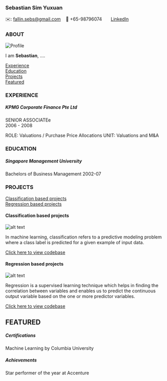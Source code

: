 <!-- CONTACT Section Starts -->
### Sebastian Sim Yuxuan

<!-- Add your details -->
✉️: fallin.sebs@gmail.com
&nbsp;&nbsp; 📲 +65-98796074
&nbsp;&nbsp;&nbsp;&nbsp;&nbsp; [LinkedIn](www.linkedin.com/in/sebastian-sim-27475071) 

<!-- CONTACT Section Ends -->

<!-- ABOUT Section Starts -->
### ABOUT
<!-- Add link to your picture -->

![Profile](https://user-images.githubusercontent.com/18512200/125604291-4f2cbaec-052e-4d69-a884-759f805ba26f.JPG)

<!-- Add your details -->

I am __Sebastian__, ....


<!-- Add link to the sections -->
[Experience](#experience) <br>
[Education](#education) <br>
[Projects](#projects) <br>
[Featured](#featured) <br> 

<!-- ABOUT Section Ends -->

<!-- EXPERIENCE Section Starts -->
### EXPERIENCE
<!-- Add your details -->
##### KPMG Corporate Finance Pte Ltd
SENIOR ASSOCIATEe<br>
2006 - 2008

ROLE: Valuations / Purchase Price Allocations 
UNIT: Valuations and M&A


<!-- EXPERIENCE Section Ends -->

<!-- EDUCATION Section Starts -->
### EDUCATION
<!-- Add your details -->
##### Singapore Management University
Bachelors of Business Management 2002-07

<!-- EDUCATION Section Ends -->

<!-- PROJECTS Section Starts -->
### PROJECTS
<!-- Add your details -->

[Classification based projects](#classification-based-projects) <br>
[Regression based projects](#regression-based-projects) <br>

<!-- Add your details -->

#### Classification based projects
![alt text](https://raw.githubusercontent.com/krvishwesh54/Kumar-Vishwesh/main/images/Classification.png)

In machine learning, classification refers to a predictive modeling problem where a class label is predicted for a given example of input data.

[Click here to view codebase](https://github.com/krvishwesh54/DataScience_DeepLearning_MachineLearning/tree/master/Classification)

#### Regression based projects
![alt text](https://raw.githubusercontent.com/krvishwesh54/Kumar-Vishwesh/main/images/Regression.jpg)

Regression is a supervised learning technique which helps in finding the correlation between variables and enables us to predict the continuous output variable based on the one or more predictor variables.

[Click here to view codebase](https://github.com/krvishwesh54/DataScience_DeepLearning_MachineLearning/tree/master/Regression)

<!-- PROJECTS Section Ends -->

<!-- FEATURED Section Starts -->
## FEATURED
<!-- Add your details -->
##### Certifications
Machine Learning by Columbia University

##### Achievements
Star performer of the year at Accenture
<!-- FEATURED Section Ends -->

